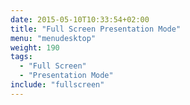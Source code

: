 ```yaml
---
date: 2015-05-10T10:33:54+02:00
title: "Full Screen Presentation Mode"
menu: "menudesktop"
weight: 190
tags:
  - "Full Screen"
  - "Presentation Mode"
include: "fullscreen"
---
```

